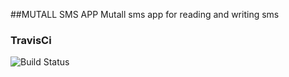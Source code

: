##MUTALL SMS APP
Mutall sms app for reading and writing sms 
### TravisCi 
![Build Status](https://travis-ci.com/mutall/sms-app.svg?branch=master)
